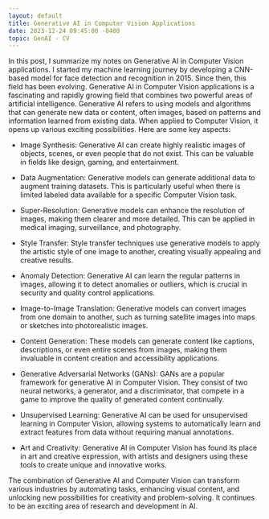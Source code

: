 ```yaml
---
layout: default
title: Generative AI in Computer Vision Applications
date: 2023-12-24 09:45:00 -0400
topic: GenAI - CV
---
```


In this post, I summarize my notes on Generative AI in Computer Vision applications. 
I started my machine learning journey by developing a CNN-based model for face detection and recognition in 2015. 
Since then, this field has been evolving. Generative AI in Computer Vision applications is a fascinating and rapidly growing field that combines two powerful areas of artificial intelligence. 
Generative AI refers to using models and algorithms that can generate new data or content, often images, based on patterns and information learned from existing data. 
When applied to Computer Vision, it opens up various exciting possibilities. Here are some key aspects:

- Image Synthesis: Generative AI can create highly realistic images of objects, scenes, or even people that do not exist. This can be valuable in fields like design, gaming, and entertainment.

- Data Augmentation: Generative models can generate additional data to augment training datasets. This is particularly useful when there is limited labeled data available for a specific Computer Vision task.

- Super-Resolution: Generative models can enhance the resolution of images, making them clearer and more detailed. This can be applied in medical imaging, surveillance, and photography.

- Style Transfer: Style transfer techniques use generative models to apply the artistic style of one image to another, creating visually appealing and creative results.

- Anomaly Detection: Generative AI can learn the regular patterns in images, allowing it to detect anomalies or outliers, which is crucial in security and quality control applications.

- Image-to-Image Translation: Generative models can convert images from one domain to another, such as turning satellite images into maps or sketches into photorealistic images.

- Content Generation: These models can generate content like captions, descriptions, or even entire scenes from images, making them invaluable in content creation and accessibility applications.

- Generative Adversarial Networks (GANs): GANs are a popular framework for generative AI in Computer Vision. They consist of two neural networks, a generator, and a discriminator, that compete in a game to improve the quality of generated content continually.

- Unsupervised Learning: Generative AI can be used for unsupervised learning in Computer Vision, allowing systems to automatically learn and extract features from data without requiring manual annotations.

- Art and Creativity: Generative AI in Computer Vision has found its place in art and creative expression, with artists and designers using these tools to create unique and innovative works.

The combination of Generative AI and Computer Vision can transform various industries by automating tasks, enhancing visual content, and unlocking new possibilities for creativity and problem-solving. It continues to be an exciting area of research and development in AI.







